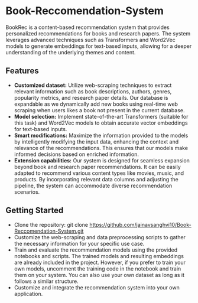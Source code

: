 # Book-Reccomendation-System
BookRec is a content-based recommendation system that provides personalized recommendations for books and research papers. The system leverages advanced techniques such as Transformers and Word2Vec models to generate embeddings for text-based inputs, allowing for a deeper understanding of the underlying themes and content.

## Features
* **Customized dataset:** Utilize web-scraping techniques to extract relevant information such as book descriptions, authors, genres, popularity metrics, and research paper details. Our database is expandable as we dynamically add new books using real-time web scraping when users likes a book not present in the current database.
* **Model selection:** Implement state-of-the-art Transformers (suitable for this task) and Word2Vec models to obtain accurate vector embeddings for text-based inputs.
* **Smart modifications:** Maximize the information provided to the models by intelligently modifying the input data, enhancing the context and relevance of the recommendations. This ensures that our models make informed decisions based on enriched information.
* **Extension capabilities:** Our system is designed for seamless expansion beyond book and research paper recommendations. It can be easily adapted to recommend various content types like movies, music, and products. By incorporating relevant data columns and adjusting the pipeline, the system can accommodate diverse recommendation scenarios.
## Getting Started
* Clone the repository: git clone https://github.com/jainavsanghvi10/Book-Reccomendation-System.git
* Customize the web-scraping and data preprocessing scripts to gather the necessary information for your specific use case.
* Train and evaluate the recommendation models using the provided notebooks and scripts. The trained models and resulting embeddings are already included in the project. However, if you prefer to train your own models, uncomment the training code in the notebook and train them on your system. You can also use your own dataset as long as it follows a similar structure.
* Customize and integrate the recommendation system into your own application.
